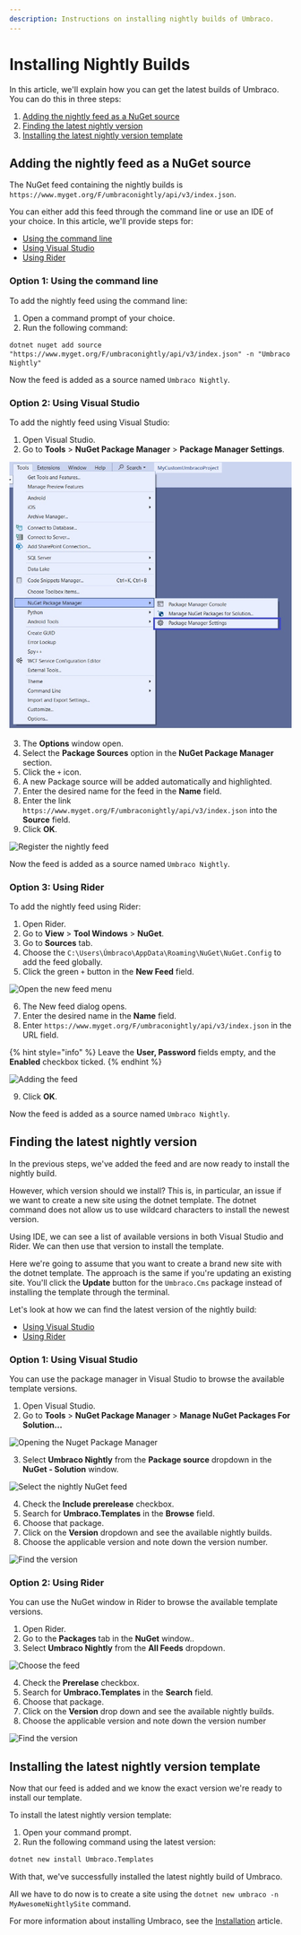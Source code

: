 ```yaml
---
description: Instructions on installing nightly builds of Umbraco.
---
```


# Installing Nightly Builds

In this article, we'll explain how you can get the latest builds of Umbraco. You can do this in three steps:

1. [Adding the nightly feed as a NuGet source](installing-nightly-builds.md#adding-the-nightly-feed-as-a-nuget-source)
2. [Finding the latest nightly version](installing-nightly-builds.md#finding-the-latest-nightly-version)
3. [Installing the latest nightly version template](installing-nightly-builds.md#installing-the-latest-nightly-version-template)

## Adding the nightly feed as a NuGet source

The NuGet feed containing the nightly builds is `https://www.myget.org/F/umbraconightly/api/v3/index.json`.

You can either add this feed through the command line or use an IDE of your choice. In this article, we'll provide steps for:

* [Using the command line](installing-nightly-builds.md#option-1-using-the-command-line)
* [Using Visual Studio](installing-nightly-builds.md#option-2-using-visual-studio)
* [Using Rider](installing-nightly-builds.md#option-3-using-rider)

### Option 1: Using the command line

To add the nightly feed using the command line:

1. Open a command prompt of your choice.
2. Run the following command:

```
dotnet nuget add source "https://www.myget.org/F/umbraconightly/api/v3/index.json" -n "Umbraco Nightly"
```

Now the feed is added as a source named `Umbraco Nightly`.

### Option 2: Using Visual Studio

To add the nightly feed using Visual Studio:

1. Open Visual Studio.
2. Go to **Tools** > **NuGet Package Manager** > **Package Manager Settings**.

![Package Manager Settings](<../../../.gitbook/assets/Package-Manager-Settings (1) (2).jpg>)

3. The **Options** window open.
4. Select the **Package Sources** option in the **NuGet Package Manager** section.
5. Click the `+` icon.
6. A new Package source will be added automatically and highlighted.
7. Enter the desired name for the feed in the **Name** field.
8. Enter the link `https://www.myget.org/F/umbraconightly/api/v3/index.json` into the **Source** field.
9. Click **OK**.

![Register the nightly feed](../../../.gitbook/assets/Register\_Nightly\_Feed.jpg)

Now the feed is added as a source named `Umbraco Nightly`.

### Option 3: Using Rider

To add the nightly feed using Rider:

1. Open Rider.
2. Go to **View** > **Tool Windows** > **NuGet**.
3. Go to **Sources** tab.
4. Choose the `C:\Users\Úmbraco\AppData\Roaming\NuGet\NuGet.Config` to add the feed globally.
5. Click the green `+` button in the **New Feed** field.

![Open the new feed menu](../../../.gitbook/assets/NuGet\_NewFeed.jpg)

6. The New feed dialog opens.
7. Enter the desired name in the **Name** field.
8. Enter `https://www.myget.org/F/umbraconightly/api/v3/index.json` in the URL field.

{% hint style="info" %}
Leave the **User, Password** fields empty, and the **Enabled** checkbox ticked.
{% endhint %}

![Adding the feed](../../../.gitbook/assets/NewFeed\_Details.jpg)

9. Click **OK**.

Now the feed is added as a source named `Umbraco Nightly`.

## Finding the latest nightly version

In the previous steps, we've added the feed and are now ready to install the nightly build.

However, which version should we install? This is, in particular, an issue if we want to create a new site using the dotnet template. The dotnet command does not allow us to use wildcard characters to install the newest version.

Using IDE, we can see a list of available versions in both Visual Studio and Rider. We can then use that version to install the template.

Here we're going to assume that you want to create a brand new site with the dotnet template. The approach is the same if you're updating an existing site. You'll click the **Update** button for the `Umbraco.Cms` package instead of installing the template through the terminal.

Let's look at how we can find the latest version of the nightly build:

* [Using Visual Studio](installing-nightly-builds.md#option-1-using-visual-studio)
* [Using Rider](installing-nightly-builds.md#option-2-using-rider)

### Option 1: Using Visual Studio

You can use the package manager in Visual Studio to browse the available template versions.

1. Open Visual Studio.
2. Go to **Tools** > **NuGet Package Manager** > **Manage NuGet Packages For Solution...**

![Opening the Nuget Package Manager](<../../../.gitbook/assets/Manage\_NuGet\_Pkgs (1).jpg>)

3. Select **Umbraco Nightly** from the **Package source** dropdown in the **NuGet - Solution** window.

![Select the nightly NuGet feed](../../../.gitbook/assets/Manage\_Packages.jpg)

4. Check the **Include prerelease** checkbox.
5. Search for **Umbraco.Templates** in the **Browse** field.
6. Choose that package.
7. Click on the **Version** dropdown and see the available nightly builds.
8. Choose the applicable version and note down the version number.

![Find the version](../../../.gitbook/assets/Latest\_nightly\_build\_version.jpg)

### Option 2: Using Rider

You can use the NuGet window in Rider to browse the available template versions.

1. Open Rider.
2. Go to the **Packages** tab in the **NuGet** window..
3. Select **Umbraco Nightly** from the **All Feeds** dropdown.

![Choose the feed](../../../.gitbook/assets/Rider\_Nightly\_Feed.jpg)

4. Check the **Prerelase** checkbox.
5. Search for **Umbraco.Templates** in the **Search** field.
6. Choose that package.
7. Click on the **Version** drop down and see the available nightly builds.
8. Choose the applicable version and note down the version number

![Find the version](../../../.gitbook/assets/Rider\_Nightly\_Feed\_version.jpg)

## Installing the latest nightly version template

Now that our feed is added and we know the exact version we're ready to install our template.

To install the latest nightly version template:

1. Open your command prompt.
2. Run the following command using the latest version:

```bash
dotnet new install Umbraco.Templates
```

With that, we've successfully installed the latest nightly build of Umbraco.

All we have to do now is to create a site using the `dotnet new umbraco -n MyAwesomeNightlySite` command.

For more information about installing Umbraco, see the [Installation](./) article.
